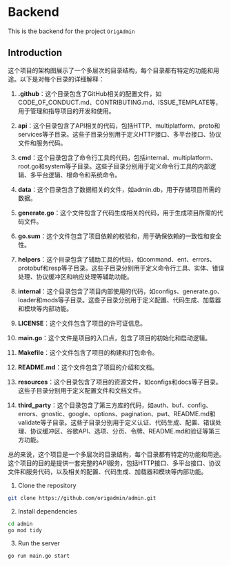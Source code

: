 # Backend

This is the backend for the project `OrigAdmin`

## Introduction


这个项目的架构图展示了一个多层次的目录结构，每个目录都有特定的功能和用途。以下是对每个目录的详细解释：

1. **.github**：这个目录包含了GitHub相关的配置文件，如CODE_OF_CONDUCT.md、CONTRIBUTING.md、ISSUE_TEMPLATE等，用于管理和指导项目的开发和使用。

2. **api**：这个目录包含了API相关的代码，包括HTTP、multiplatform、proto和services等子目录。这些子目录分别用于定义HTTP接口、多平台接口、协议文件和服务代码。

3. **cmd**：这个目录包含了命令行工具的代码，包括internal、multiplatform、root.go和system等子目录。这些子目录分别用于定义命令行工具的内部逻辑、多平台逻辑、根命令和系统命令。

4. **data**：这个目录包含了数据相关的文件，如admin.db，用于存储项目所需的数据。

5. **generate.go**：这个文件包含了代码生成相关的代码，用于生成项目所需的代码文件。

6. **go.sum**：这个文件包含了项目依赖的校验和，用于确保依赖的一致性和安全性。

7. **helpers**：这个目录包含了辅助工具的代码，如command、ent、errors、protobuf和resp等子目录。这些子目录分别用于定义命令行工具、实体、错误处理、协议缓冲区和响应处理等辅助功能。

8. **internal**：这个目录包含了项目内部使用的代码，如configs、generate.go、loader和mods等子目录。这些子目录分别用于定义配置、代码生成、加载器和模块等内部功能。

9. **LICENSE**：这个文件包含了项目的许可证信息。

10. **main.go**：这个文件是项目的入口点，包含了项目的初始化和启动逻辑。

11. **Makefile**：这个文件包含了项目的构建和打包命令。

12. **README.md**：这个文件包含了项目的介绍和文档。

13. **resources**：这个目录包含了项目的资源文件，如configs和docs等子目录。这些子目录分别用于定义配置文件和文档文件。

14. **third_party**：这个目录包含了第三方库的代码，如auth、buf、config、errors、gnostic、google、options、pagination、pwt、README.md和validate等子目录。这些子目录分别用于定义认证、代码生成、配置、错误处理、协议缓冲区、谷歌API、选项、分页、令牌、README.md和验证等第三方功能。

总的来说，这个项目是一个多层次的目录结构，每个目录都有特定的功能和用途。这个项目的目的是提供一套完整的API服务，包括HTTP接口、多平台接口、协议文件和服务代码，以及相关的配置、代码生成、加载器和模块等内部功能。

1. Clone the repository

```bash
git clone https://github.com/origadmin/admin.git
```

2. Install dependencies
```bash
cd admin
go mod tidy
```

3. Run the server
```bash
go run main.go start
```